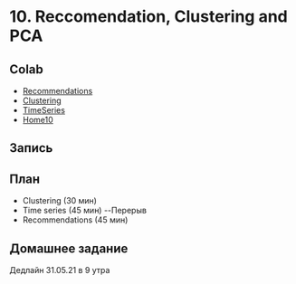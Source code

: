 # 10. Reccomendation, Clustering and PCA

## Colab
* [Recommendations](https://colab.research.google.com/github/samstikhin/ml2021/blob/master/10-Special/Recommendation.ipynb)
* [Clustering](https://colab.research.google.com/github/samstikhin/ml2021/blob/master/10-Special/Clustering.ipynb)
* [TimeSeries](https://colab.research.google.com/github/samstikhin/ml2021/blob/master/10-Special/TimeSeries.ipynb)
* [Home10](https://colab.research.google.com/github/samstikhin/ml2021/blob/master/10-Special/Home10.ipynb)

## Запись 


## План
* Clustering (30 мин)
* Time series (45 мин)
--Перерыв
* Recommendations (45 мин)


## Домашнее задание
Дедлайн 31.05.21 в 9 утра
